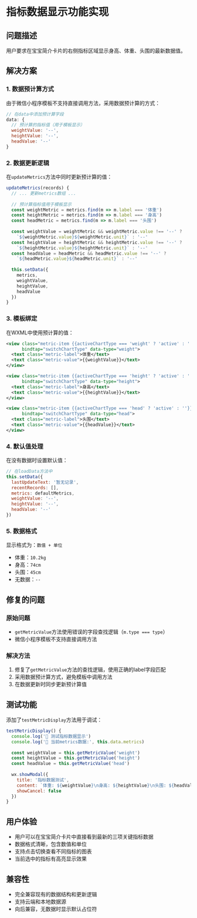 # 指标数据显示功能实现

## 问题描述
用户要求在宝宝简介卡片的右侧指标区域显示身高、体重、头围的最新数据值。

## 解决方案

### 1. 数据预计算方式
由于微信小程序模板不支持直接调用方法，采用数据预计算的方式：

```javascript
// 在data中添加预计算字段
data: {
  // 预计算的指标值（用于模板显示）
  weightValue: '--',
  heightValue: '--',
  headValue: '--'
}
```

### 2. 数据更新逻辑
在`updateMetrics`方法中同时更新预计算的值：

```javascript
updateMetrics(records) {
  // ... 更新metrics数组 ...
  
  // 预计算指标值用于模板显示
  const weightMetric = metrics.find(m => m.label === '体重')
  const heightMetric = metrics.find(m => m.label === '身高')
  const headMetric = metrics.find(m => m.label === '头围')
  
  const weightValue = weightMetric && weightMetric.value !== '--' ? 
    `${weightMetric.value}${weightMetric.unit}` : '--'
  const heightValue = heightMetric && heightMetric.value !== '--' ? 
    `${heightMetric.value}${heightMetric.unit}` : '--'
  const headValue = headMetric && headMetric.value !== '--' ? 
    `${headMetric.value}${headMetric.unit}` : '--'
  
  this.setData({ 
    metrics,
    weightValue,
    heightValue,
    headValue
  })
}
```

### 3. 模板绑定
在WXML中使用预计算的值：

```xml
<view class="metric-item {{activeChartType === 'weight' ? 'active' : ''}}" 
      bindtap="switchChartType" data-type="weight">
  <text class="metric-label">体重</text>
  <text class="metric-value">{{weightValue}}</text>
</view>

<view class="metric-item {{activeChartType === 'height' ? 'active' : ''}}" 
      bindtap="switchChartType" data-type="height">
  <text class="metric-label">身高</text>
  <text class="metric-value">{{heightValue}}</text>
</view>

<view class="metric-item {{activeChartType === 'head' ? 'active' : ''}}" 
      bindtap="switchChartType" data-type="head">
  <text class="metric-label">头围</text>
  <text class="metric-value">{{headValue}}</text>
</view>
```

### 4. 默认值处理
在没有数据时设置默认值：

```javascript
// 在loadData方法中
this.setData({
  lastUpdateText: '暂无记录',
  recentRecords: [],
  metrics: defaultMetrics,
  weightValue: '--',
  heightValue: '--',
  headValue: '--'
})
```

### 5. 数据格式
显示格式为：`数值 + 单位`
- 体重：`10.2kg`
- 身高：`74cm`
- 头围：`45cm`
- 无数据：`--`

## 修复的问题

### 原始问题
- `getMetricValue`方法使用错误的字段查找逻辑（`m.type === type`）
- 微信小程序模板不支持直接调用方法

### 解决方法
1. 修复了`getMetricValue`方法的查找逻辑，使用正确的label字段匹配
2. 采用数据预计算方式，避免模板中调用方法
3. 在数据更新时同步更新预计算值

## 测试功能
添加了`testMetricDisplay`方法用于调试：

```javascript
testMetricDisplay() {
  console.log('🧪 测试指标数据显示')
  console.log('🧪 当前metrics数据:', this.data.metrics)
  
  const weightValue = this.getMetricValue('weight')
  const heightValue = this.getMetricValue('height')
  const headValue = this.getMetricValue('head')
  
  wx.showModal({
    title: '指标数据测试',
    content: `体重: ${weightValue}\n身高: ${heightValue}\n头围: ${headValue}`,
    showCancel: false
  })
}
```

## 用户体验
- 用户可以在宝宝简介卡片中直接看到最新的三项关键指标数据
- 数据格式清晰，包含数值和单位
- 支持点击切换查看不同指标的图表
- 当前选中的指标有高亮显示效果

## 兼容性
- 完全兼容现有的数据结构和更新逻辑
- 支持云端和本地数据源
- 向后兼容，无数据时显示默认占位符 